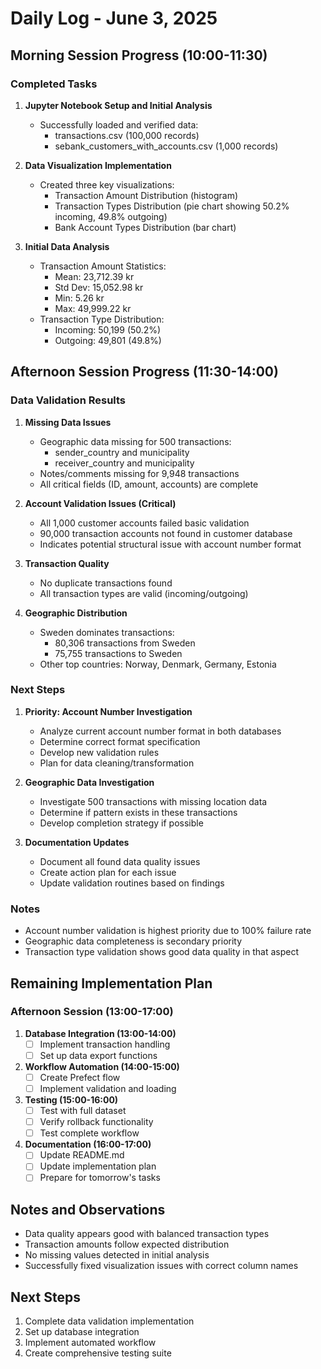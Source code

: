 # Daily Log - June 3, 2025

## Morning Session Progress (10:00-11:30)

### Completed Tasks
1. **Jupyter Notebook Setup and Initial Analysis**
   - Successfully loaded and verified data:
     * transactions.csv (100,000 records)
     * sebank_customers_with_accounts.csv (1,000 records)
   
2. **Data Visualization Implementation**
   - Created three key visualizations:
     * Transaction Amount Distribution (histogram)
     * Transaction Types Distribution (pie chart showing 50.2% incoming, 49.8% outgoing)
     * Bank Account Types Distribution (bar chart)
   
3. **Initial Data Analysis**
   - Transaction Amount Statistics:
     * Mean: 23,712.39 kr
     * Std Dev: 15,052.98 kr
     * Min: 5.26 kr
     * Max: 49,999.22 kr
   - Transaction Type Distribution:
     * Incoming: 50,199 (50.2%)
     * Outgoing: 49,801 (49.8%)

## Afternoon Session Progress (11:30-14:00)

### Data Validation Results

1. **Missing Data Issues**
   - Geographic data missing for 500 transactions:
     * sender_country and municipality
     * receiver_country and municipality
   - Notes/comments missing for 9,948 transactions
   - All critical fields (ID, amount, accounts) are complete

2. **Account Validation Issues (Critical)**
   - All 1,000 customer accounts failed basic validation
   - 90,000 transaction accounts not found in customer database
   - Indicates potential structural issue with account number format

3. **Transaction Quality**
   - No duplicate transactions found
   - All transaction types are valid (incoming/outgoing)

4. **Geographic Distribution**
   - Sweden dominates transactions:
     * 80,306 transactions from Sweden
     * 75,755 transactions to Sweden
   - Other top countries: Norway, Denmark, Germany, Estonia

### Next Steps

1. **Priority: Account Number Investigation**
   - Analyze current account number format in both databases
   - Determine correct format specification
   - Develop new validation rules
   - Plan for data cleaning/transformation

2. **Geographic Data Investigation**
   - Investigate 500 transactions with missing location data
   - Determine if pattern exists in these transactions
   - Develop completion strategy if possible

3. **Documentation Updates**
   - Document all found data quality issues
   - Create action plan for each issue
   - Update validation routines based on findings

### Notes
- Account number validation is highest priority due to 100% failure rate
- Geographic data completeness is secondary priority
- Transaction type validation shows good data quality in that aspect

## Remaining Implementation Plan

### Afternoon Session (13:00-17:00)

1. **Database Integration (13:00-14:00)**
   - [ ] Implement transaction handling
   - [ ] Set up data export functions

2. **Workflow Automation (14:00-15:00)**
   - [ ] Create Prefect flow
   - [ ] Implement validation and loading

3. **Testing (15:00-16:00)**
   - [ ] Test with full dataset
   - [ ] Verify rollback functionality
   - [ ] Test complete workflow

4. **Documentation (16:00-17:00)**
   - [ ] Update README.md
   - [ ] Update implementation plan
   - [ ] Prepare for tomorrow's tasks

## Notes and Observations
- Data quality appears good with balanced transaction types
- Transaction amounts follow expected distribution
- No missing values detected in initial analysis
- Successfully fixed visualization issues with correct column names

## Next Steps
1. Complete data validation implementation
2. Set up database integration
3. Implement automated workflow
4. Create comprehensive testing suite 